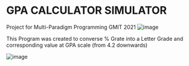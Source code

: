 # GPA CALCULATOR SIMULATOR
Project for Multi-Paradigm Programming GMIT 2021
![image](https://user-images.githubusercontent.com/47505151/120462341-bdaff900-c392-11eb-9dcd-6b0112df2d9f.png)

This Program  was created to converse % Grate into a Letter Grade and corresponding value at GPA scale (from 4.2 downwards)

![image](https://user-images.githubusercontent.com/47505151/120462010-6f025f00-c392-11eb-8ad9-53a121d99fe5.png)



